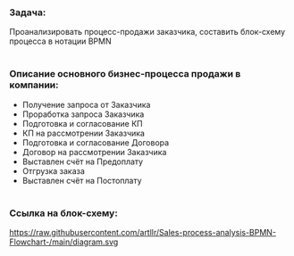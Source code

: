 ### Задача: 
Проанализировать процесс-продажи заказчика, составить блок-схему процесса в нотации BPMN
<br><br>


### Описание основного бизнес-процесса продажи в компании:

- Получение запроса от Заказчика
- Проработка запроса Заказчика
- Подготовка и согласование КП
- КП на рассмотрении Заказчика
- Подготовка и согласование Договора
- Договор на рассмотрении Заказчика
- Выставлен счёт на Предоплату
- Отгрузка заказа
- Выставлен счёт на Постоплату
<br><br>

### Ссылка на блок-схему:
https://raw.githubusercontent.com/artllr/Sales-process-analysis-BPMN-Flowchart-/main/diagram.svg
